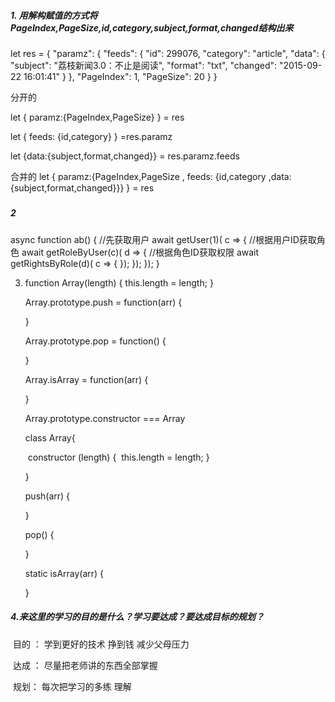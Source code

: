 ##### 1. 用解构赋值的方式将 PageIndex,PageSize,id,category,subject,format,changed结构出来

let res = {
  "paramz": {
    "feeds": 
      {
        "id": 299076,
        "category": "article",
        "data": {
          "subject": "荔枝新闻3.0：不止是阅读",
          "format": "txt",
          "changed": "2015-09-22 16:01:41"
        }
      },
    "PageIndex": 1,
    "PageSize": 20
  }
}

分开的

let { paramz:{PageIndex,PageSize}  } = res 

let { feeds: {id,category} } =res.paramz

let {data:{subject,format,changed}} = res.paramz.feeds


合并的
let { paramz:{PageIndex,PageSize , feeds: {id,category ,data:{subject,format,changed}}}  } = res 

##### 

##### 2

async function ab() {
    //先获取用户
 await   getUser(1)( c => {
        //根据用户ID获取角色
       await getRoleByUser(c)( d => {
            //根据角色ID获取权限
         await   getRightsByRole(d)( c => {
            }); 
        });
    });
}



3. function Array(length) {
       this.length = length;
   }

   Array.prototype.push = function(arr) {

   }

   Array.prototype.pop = function() {

   }

   Array.isArray = function(arr) {

   }

   Array.prototype.constructor === Array

   

   class  Array{

   ​	constructor (length) {
   ​    this.length = length;
   }

   }

   push(arr) {

   }

   pop() {

   }

   static  isArray(arr) {

   }



##### 4.来这里的学习的目的是什么？学习要达成？要达成目标的规划？

​	目的 ： 学到更好的技术 挣到钱 减少父母压力

​	达成 ： 尽量把老师讲的东西全部掌握  

​	规划： 每次把学习的多练 理解 